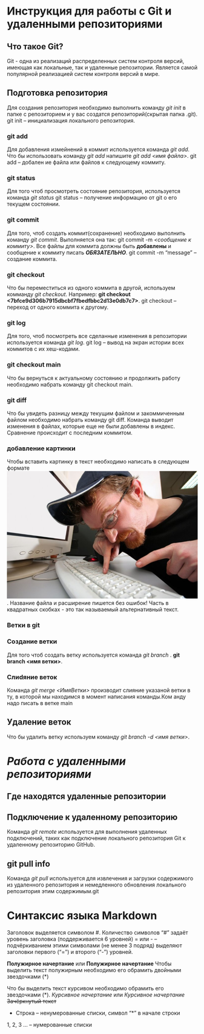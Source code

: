 

# Инструкция для работы с Git и удаленными репозиториями

## Что такое Git?
Git - одна из реализаций распределенных систем контроля версий, имеющая как локальные, так и удаленные репозитории. Является самой популярной реализацией систем контроля версий в мире.
## Подготовка репозитория
Для создания репозитория необходимо выполнить команду *git init* в папке с репозиторием и у вас создатся репозиторий(скрытая папка .git).  git init – инициализация локального репозитория.

### git add
Для добавления измейнений в коммит используется команда *git add*. Что бы использовать команду *git add* напишите *git add <имя файла>*. git add – добален ие файла или файлов к следующему коммиту. 

### git status
Для того чтоб просмотреть состояние репозитория, используется команда *git status* git status – получение информацию от git о его текущем состоянии.

### git commit
Для того, чтоб создать коммит(сохранение) необходимо выполнить команду *git commit*. Выполняется она так: git commit -m *<сообщение к коммиту>*. Все файлы для коммита должны быть **добавлены** и сообщение к коммиту писать ***ОБЯЗАТЕЛЬНО***.  git commit -m “message” – создание коммита.

### git checkout
Что бы переместиться из одного коммита в другой, используем комманду *git checkout*. Например: 
**git checkout <7bfce9d306b7915dbcbf7fbedfbbc2d13e0db7c7>**. git checkout – переход от одного коммита к другому.

### git log
Для того, чтоб посмотреть все сделанные изменения в репозитории используется команда *git log*. git log – вывод на экран истории всех коммитов с их хеш-кодами.

### git checkout main
Что бы вернуться к актуальному состоянию и продолжить работу необходимо набрать команду git checkout main.

### git diff
Что бы увидеть разницу между текущим файлом и закоммиченным файлом необходимо набрать команду git diff. Команда выводит изменения в файлах, которые еще не были добавлены в индекс.
Сравнение происходит с последним коммитом.

### добавление картинки
Чтобы вставить картинку в текст необходимо написать в следующем формате ![Я во время семинаров](programmist.jpeg). Название файла и расширение пишется без ошибок!
Часть в квадратных скобках - это так называемый альтернативный текст.

### Ветки в git

### Создание ветки

Для того чтоб создать ветку используется команда *git branch* . **git branch <имя ветки>**. 

### Слиdяние веток
Команда *git merge <ИмяВетки>* производит слияние указаной ветки в ту, в которой мы находимся в момент написания команды.Ком анду надо писать в ветке main

## Удаление веток
Что бы удалить ветку используем команду *git branch -d <имя ветки>*.

# *Работа с удаленными репозиториями*

## Где находятся удаленные репозитории

## Подключение к удаленному репозиторию
Команда *git remote* используется для выполнения удаленных подключений, таких как подключение локального репозитория Git к удаленному репозиторию GitHub.

## git pull info
Команда *git pull* используется для извлечения и загрузки содержимого из удаленного репозитория и немедленного обновления локального репозитория этим содержимым.git 

# Синтаксис языка Markdown
Заголовок выделяется символом #. Количество символов “#” задаёт уровень заголовка (поддерживается 6 уровней) = или - – подчёркиванием этими символами (не менее 3 подряд) выделяют заголовки
первого (“=”) и второго (“-”) уровней.

**Полужирное начертание** или __Полужирное начертание__
Чтобы выделить текст полужирным необходимо его обрамить двойными звездочками (*)

Что бы выделить текст курсивом необходимо обрамить его звездочками (*). *Курсивное начертание* или _Курсивное начертание_
~~Зачёркнутый текст~~

* Строка – ненумерованные списки, символ “*” в начале строки

1, 2, 3 … – нумерованные списки

